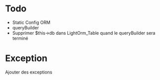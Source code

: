 # Todo

- Static Config ORM
- queryBuilder
- Supprimer $this->db dans LightOrm_Table quand le queryBuilder sera terminé




# Exception
Ajouter des exceptions
